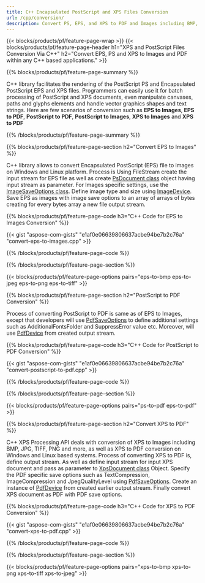 ```yaml
---
title: C++ Encapsulated PostScript and XPS Files Conversion
url: /cpp/conversion/
description: Convert PS, EPS, and XPS to PDF and Images including BMP, JPG, PNG, and TIFF using the C++ library with the Aspose.Page PDL conversion functionality.
---
```


{{< blocks/products/pf/feature-page-wrap >}}
{{< blocks/products/pf/feature-page-header h1="XPS and PostScript Files Conversion Via C++" h2="Convert EPS, PS and XPS to Images and PDF within any C++ based applications." >}}

{{% blocks/products/pf/feature-page-summary %}}

C++ library facilitates the rendering of the PostScript PS and Encapsulated PostScript EPS and XPS files. Programmers can easily use it for batch processing of PostScript and XPS documents, even manipulate canvases, paths and glyphs elements and handle vector graphics shapes and text strings. Here are few scenarios of conversion such as **EPS to Images**, **EPS to PDF**, **PostScript to PDF**, **PostScript to Images**, **XPS to Images** and **XPS to PDF**
 
{{% /blocks/products/pf/feature-page-summary  %}}

{{% blocks/products/pf/feature-page-section  h2="Convert EPS to Images" %}}


C++ library allows to convert Encapsulated PostScript (EPS) file to images on Windows and Linux platform. Process is 
Using FileStream create the input stream for EPS file as well as create [PsDocument class](https://apireference.aspose.com/page/cpp/class/aspose.page.e_p_s.ps_document) object having input stream as parameter. For Images specific settings, use the [ImageSaveOptions class](https://apireference.aspose.com/page/cpp/class/aspose.page.e_p_s.device.image_save_options). Define image type and size using [ImageDevice](https://apireference.aspose.com/page/cpp/class/aspose.page.e_p_s.device.image_device). Save EPS as images with image save options to an array of arrays of bytes creating for every bytes array a new file output stream.

{{% blocks/products/pf/feature-page-code h3="C++ Code for EPS to Images Conversion" %}}

{{< gist "aspose-com-gists" "e1af0e06639806637acbe94be7b2c76a" "convert-eps-to-images.cpp" >}}

{{% /blocks/products/pf/feature-page-code  %}}

{{% /blocks/products/pf/feature-page-section %}}

{{< blocks/products/pf/feature-page-options pairs="eps-to-bmp eps-to-jpeg eps-to-png eps-to-tiff" >}}

{{% blocks/products/pf/feature-page-section  h2="PostScript to PDF Conversion" %}}


Process of converting PostScript to PDF is same as of EPS to Images, except that developers will use [PdfSaveOptions](https://apireference.aspose.com/page/cpp/class/aspose.page.e_p_s.device.pdf_save_options) to define additional settings such as AdditionalFontsFolder and SuppressError value etc. Moreover, will use [PdfDevice](https://apireference.aspose.com/page/cpp/class/aspose.page.e_p_s.device.pdf_device) from created output stream. 


{{% blocks/products/pf/feature-page-code h3="C++ Code for PostScript to PDF Conversion" %}}

{{< gist "aspose-com-gists" "e1af0e06639806637acbe94be7b2c76a" "convert-postscript-to-pdf.cpp" >}}

{{% /blocks/products/pf/feature-page-code  %}}

{{% /blocks/products/pf/feature-page-section %}}

{{< blocks/products/pf/feature-page-options pairs="ps-to-pdf eps-to-pdf" >}}

{{% blocks/products/pf/feature-page-section  h2="Convert XPS to PDF" %}}

C++ XPS Processing API deals with conversion of XPS to Images including BMP, JPG, TIFF, PNG and more, as well as XPS to PDF conversion on Windows and Linux based systems. Process of converting XPS to PDF is, define output stream. As well as define input stream for input XPS document and pass as parameter to [XpsDocument class](https://apireference.aspose.com/page/cpp/class/aspose.page.x_p_s.xps_document) Object. 
Specify the PDF specific save options such as TextCompression, ImageCompression and JpegQualityLevel using [PdfSaveOptions](https://apireference.aspose.com/page/cpp/class/aspose.page.x_p_s.presentation.pdf.pdf_save_options). Create an instance of [PdfDevice](https://apireference.aspose.com/page/cpp/aspose.page.xps.presentation.pdf/pdfdevice) from created earlier output stream. Finally convert XPS document as PDF with PDF save options.

{{% blocks/products/pf/feature-page-code h3="C++ Code for XPS to PDF Conversion" %}}

{{< gist "aspose-com-gists" "e1af0e06639806637acbe94be7b2c76a" "convert-xps-to-pdf.cpp" >}}

{{% /blocks/products/pf/feature-page-code  %}}

{{% /blocks/products/pf/feature-page-section %}}

{{< blocks/products/pf/feature-page-options pairs="xps-to-bmp xps-to-png xps-to-tiff xps-to-jpeg" >}}
